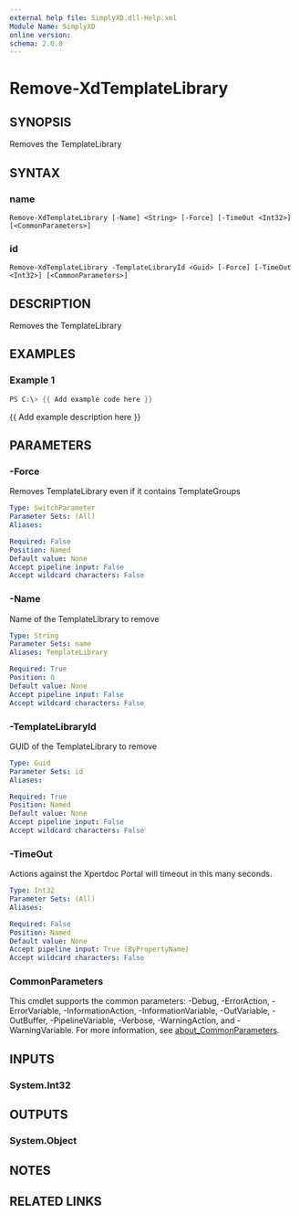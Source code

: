 ```yaml
---
external help file: SimplyXD.dll-Help.xml
Module Name: SimplyXD
online version:
schema: 2.0.0
---
```


# Remove-XdTemplateLibrary

## SYNOPSIS
Removes the TemplateLibrary

## SYNTAX

### name
```
Remove-XdTemplateLibrary [-Name] <String> [-Force] [-TimeOut <Int32>] [<CommonParameters>]
```

### id
```
Remove-XdTemplateLibrary -TemplateLibraryId <Guid> [-Force] [-TimeOut <Int32>] [<CommonParameters>]
```

## DESCRIPTION
Removes the TemplateLibrary

## EXAMPLES

### Example 1
```powershell
PS C:\> {{ Add example code here }}
```

{{ Add example description here }}

## PARAMETERS

### -Force
Removes TemplateLibrary even if it contains TemplateGroups

```yaml
Type: SwitchParameter
Parameter Sets: (All)
Aliases:

Required: False
Position: Named
Default value: None
Accept pipeline input: False
Accept wildcard characters: False
```

### -Name
Name of the TemplateLibrary to remove

```yaml
Type: String
Parameter Sets: name
Aliases: TemplateLibrary

Required: True
Position: 0
Default value: None
Accept pipeline input: False
Accept wildcard characters: False
```

### -TemplateLibraryId
GUID of the TemplateLibrary to remove

```yaml
Type: Guid
Parameter Sets: id
Aliases:

Required: True
Position: Named
Default value: None
Accept pipeline input: False
Accept wildcard characters: False
```

### -TimeOut
Actions against the Xpertdoc Portal will timeout in this many seconds.

```yaml
Type: Int32
Parameter Sets: (All)
Aliases:

Required: False
Position: Named
Default value: None
Accept pipeline input: True (ByPropertyName)
Accept wildcard characters: False
```

### CommonParameters
This cmdlet supports the common parameters: -Debug, -ErrorAction, -ErrorVariable, -InformationAction, -InformationVariable, -OutVariable, -OutBuffer, -PipelineVariable, -Verbose, -WarningAction, and -WarningVariable. For more information, see [about_CommonParameters](http://go.microsoft.com/fwlink/?LinkID=113216).

## INPUTS

### System.Int32

## OUTPUTS

### System.Object
## NOTES

## RELATED LINKS
